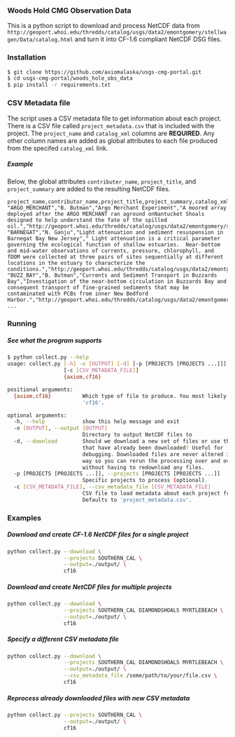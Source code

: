 ### Woods Hold CMG Observation Data

This is a python script to download and process NetCDF data from `http://geoport.whoi.edu/thredds/catalog/usgs/data2/emontgomery/stellwagen/Data/catalog.html` and turn it into CF-1.6 compliant NetCDF DSG files.

### Installation

```bash
$ git clone https://github.com/axiomalaska/usgs-cmg-portal.git
$ cd usgs-cmg-portal/woods_hole_obs_data
$ pip install -r requirements.txt
```


### CSV Metadata file

The script uses a CSV metadata file to get information about each project. There is a CSV file called `project_metadata.csv` that is included with the project.  The `project_name` and `catalog_xml` columns are **REQUIRED**.  Any other column names are added as global attributes to each file produced from the specifed `catalog_xml` link.

##### Example

Below, the global attributes `contributer_name`, `project_title`, and `project_summary` are added to the resulting NetCDF files.

```csv
project_name,contributor_name,project_title,project_summary,catalog_xml
"ARGO_MERCHANT","B. Butman","Argo Merchant Experiment","A moored array deployed after the ARGO MERCHANT ran aground onNantucket Shoals designed to help understand the fate of the spilled oil.","http://geoport.whoi.edu/thredds/catalog/usgs/data2/emontgomery/stellwagen/Data/ARGO_MERCHANT/catalog.xml"
"BARNEGAT","N. Ganju","Light attenuation and sediment resuspension in Barnegat Bay New Jersey"," Light attenuation is a critical parameter governing the ecological function of shallow estuaries.  Near-bottom and mid-water observations of currents, pressure, chlorophyll, and fDOM were collected at three pairs of sites sequentially at different locations in the estuary to characterize the conditions.","http://geoport.whoi.edu/thredds/catalog/usgs/data2/emontgomery/stellwagen/Data/BARNEGAT/catalog.xml"
"BUZZ_BAY","B. Butman","Currents and Sediment Transport in Buzzards Bay","Investigation of the near-bottom circulation in Buzzards Bay and consequent transport of fine-grained sediments that may be contaminated with PCBs from inner New Bedford Harbor.","http://geoport.whoi.edu/thredds/catalog/usgs/data2/emontgomery/stellwagen/Data/BUZZ_BAY/catalog.xml"
...
```


### Running

##### See what the program supports
```bash
$ python collect.py --help
usage: collect.py [-h] -o [OUTPUT] [-d] [-p [PROJECTS [PROJECTS ...]]]
                  [-c [CSV_METADATA_FILE]]
                  {axiom,cf16}

positional arguments:
  {axiom,cf16}          Which type of file to produce. You most likely want
                        'cf16'.

optional arguments:
  -h, --help            show this help message and exit
  -o [OUTPUT], --output [OUTPUT]
                        Directory to output NetCDF files to
  -d, --download        Should we download a new set of files or use the files
                        that have already been downloaded? Useful for
                        debugging. Downloaded files are never altered in any
                        way so you can rerun the processing over and over
                        without having to redownload any files.
  -p [PROJECTS [PROJECTS ...]], --projects [PROJECTS [PROJECTS ...]]
                        Specific projects to process (optional).
  -c [CSV_METADATA_FILE], --csv_metadata_file [CSV_METADATA_FILE]
                        CSV file to load metadata about each project from.
                        Defaults to 'project_metadata.csv'.
```


### Examples

##### Download and create CF-1.6 NetCDF files for a single project
```bash
python collect.py --download \
                  --projects SOUTHERN_CAL \
                  --output=./output/ \
                  cf16
```

##### Download and create NetCDF files for multiple projects
```bash
python collect.py --download \
                  --projects SOUTHERN_CAL DIAMONDSHOALS MYRTLEBEACH \
                  --output=./output/ \
                  cf16
```


##### Specify a different CSV metadata file
```bash
python collect.py --download \
                  --projects SOUTHERN_CAL DIAMONDSHOALS MYRTLEBEACH \
                  --output=./output/ \
                  --csv_metadata_file /some/path/to/your/file.csv \
                  cf16
```

##### Reprocess already downloaded files with new CSV metadata
```bash
python collect.py --projects SOUTHERN_CAL \
                  --output=./output/ \
                  cf16
```

